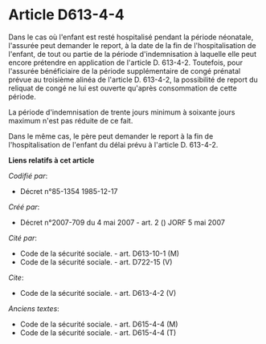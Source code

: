 # Article D613-4-4

Dans le cas où l'enfant est resté hospitalisé pendant la période néonatale, l'assurée peut demander le report, à la date de
la fin de l'hospitalisation de l'enfant, de tout ou partie de la période d'indemnisation à laquelle elle peut encore
prétendre en application de l'article D. 613-4-2. Toutefois, pour l'assurée bénéficiaire de la période supplémentaire de
congé prénatal prévue au troisième alinéa de l'article D. 613-4-2, la possibilité de report du reliquat de congé ne lui est
ouverte qu'après consommation de cette période.

La période d'indemnisation de trente jours minimum à soixante jours maximum n'est pas réduite de ce fait.

Dans le même cas, le père peut demander le report à la fin de l'hospitalisation de l'enfant du délai prévu à l'article D.
613-4-2.

**Liens relatifs à cet article**

_Codifié par_:

  - Décret n°85-1354 1985-12-17

_Créé par_:

  - Décret n°2007-709 du 4 mai 2007 - art. 2 () JORF 5 mai 2007

_Cité par_:

  - Code de la sécurité sociale. - art. D613-10-1 (M)
  - Code de la sécurité sociale. - art. D722-15 (V)

_Cite_:

  - Code de la sécurité sociale. - art. D613-4-2 (V)

_Anciens textes_:

  - Code de la sécurité sociale. - art. D615-4-4 (M)
  - Code de la sécurité sociale. - art. D615-4-4 (T)
